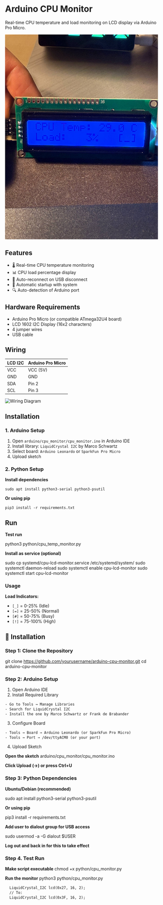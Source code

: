 # Arduino CPU Monitor

Real-time CPU temperature and load monitoring on LCD display via Arduino Pro Micro.

![Project Photo](docs/images/result.jpg)

## Features

- 🌡️ Real-time CPU temperature monitoring
- 📊 CPU load percentage display
- 🔌 Auto-reconnect on USB disconnect
- 🚀 Automatic startup with system
- 🔍 Auto-detection of Arduino port

## Hardware Requirements

- Arduino Pro Micro (or compatible ATmega32U4 board)
- LCD 1602 I2C Display (16x2 characters)
- 4 jumper wires
- USB cable

## Wiring

| LCD I2C | Arduino Pro Micro |
|---------|------------------|
| VCC     | VCC (5V)        |
| GND     | GND             |
| SDA     | Pin 2           |
| SCL     | Pin 3           |

![Wiring Diagram](docs/images/wiring.png)

## Installation

### 1. Arduino Setup

1. Open `arduino/cpu_monitor/cpu_monitor.ino` in Arduino IDE
2. Install library: `LiquidCrystal I2C` by Marco Schwartz
3. Select board: `Arduino Leonardo` or `SparkFun Pro Micro`
4. Upload sketch

### 2. Python Setup

**Install dependencies**

    sudo apt install python3-serial python3-psutil

**Or using pip**

    pip3 install -r requirements.txt

## Run

**Test run**
  
  python3 python/cpu_temp_monitor.py

**Install as service (optional)**

  sudo cp systemd/cpu-lcd-monitor.service /etc/systemd/system/
  sudo systemctl daemon-reload
  sudo systemctl enable cpu-lcd-monitor
  sudo systemctl start cpu-lcd-monitor

### Usage

**Load Indicators:**
- `[_]` = 0-25% (Idle)
- `[=]` = 25-50% (Normal)
- `[#]` = 50-75% (Busy)
- `[!]` = 75-100% (High)

## 🚀 Installation

### Step 1: Clone the Repository

  git clone https://github.com/yourusername/arduino-cpu-monitor.git
  cd arduino-cpu-monitor

### Step 2: Arduino Setup

  1. Open Arduino IDE
  2. Install Required Library

    - Go to Tools → Manage Libraries
    - Search for LiquidCrystal I2C
    - Install the one by Marco Schwartz or Frank de Brabander

  3. Configure Board

    - Tools → Board → Arduino Leonardo (or SparkFun Pro Micro)
    - Tools → Port → /dev/ttyACM0 (or your port)

  4. Upload Sketch

**Open the sketch**
  arduino/cpu_monitor/cpu_monitor.ino

**Click Upload (→) or press Ctrl+U**

### Step 3: Python Dependencies

**Ubuntu/Debian (recommended)**

  sudo apt install python3-serial python3-psutil

**Or using pip**

  pip3 install -r requirements.txt

**Add user to dialout group for USB access**

  sudo usermod -a -G dialout $USER
  
**Log out and back in for this to take effect**

### Step 4. Test Run

**Make script executable**
  chmod +x python/cpu_monitor.py

**Run the monitor**
  python3 python/cpu_monitor.py

      LiquidCrystal_I2C lcd(0x27, 16, 2);
      // To:
      LiquidCrystal_I2C lcd(0x3F, 16, 2);
